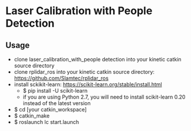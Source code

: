 Laser Calibration with People Detection
===========

Usage
-------------------
- clone laser_calibration_with_people detection into your kinetic catkin source directory
- clone rplidar_ros into your kinetic catkin source directory: https://github.com/Slamtec/rplidar_ros
- install sckikit-learn: https://scikit-learn.org/stable/install.html
  - $ pip install -U scikit-learn
  - if you are using Python 2.7, you will need to install scikit-learn 0.20 instead of the latest version
- $ cd [your catkin_workspace]
- $ catkin_make
- $ roslaunch lc start.launch


